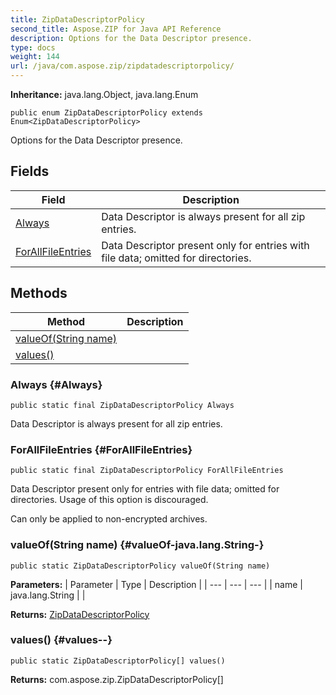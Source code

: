 ```yaml
---
title: ZipDataDescriptorPolicy
second_title: Aspose.ZIP for Java API Reference
description: Options for the Data Descriptor presence.
type: docs
weight: 144
url: /java/com.aspose.zip/zipdatadescriptorpolicy/
---
```


**Inheritance:**
java.lang.Object, java.lang.Enum
```
public enum ZipDataDescriptorPolicy extends Enum<ZipDataDescriptorPolicy>
```

Options for the Data Descriptor presence.
## Fields

| Field | Description |
| --- | --- |
| [Always](#Always) | Data Descriptor is always present for all zip entries. |
| [ForAllFileEntries](#ForAllFileEntries) | Data Descriptor present only for entries with file data; omitted for directories. |
## Methods

| Method | Description |
| --- | --- |
| [valueOf(String name)](#valueOf-java.lang.String-) |  |
| [values()](#values--) |  |
### Always {#Always}
```
public static final ZipDataDescriptorPolicy Always
```


Data Descriptor is always present for all zip entries.

### ForAllFileEntries {#ForAllFileEntries}
```
public static final ZipDataDescriptorPolicy ForAllFileEntries
```


Data Descriptor present only for entries with file data; omitted for directories. Usage of this option is discouraged.

Can only be applied to non-encrypted archives.

### valueOf(String name) {#valueOf-java.lang.String-}
```
public static ZipDataDescriptorPolicy valueOf(String name)
```




**Parameters:**
| Parameter | Type | Description |
| --- | --- | --- |
| name | java.lang.String |  |

**Returns:**
[ZipDataDescriptorPolicy](../../com.aspose.zip/zipdatadescriptorpolicy)
### values() {#values--}
```
public static ZipDataDescriptorPolicy[] values()
```




**Returns:**
com.aspose.zip.ZipDataDescriptorPolicy[]
